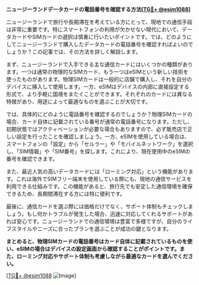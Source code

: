 **ニュージーランドデータカードの電話番号を確認する方法[[TG💪+ @esim1088](https://t.me/s/esim1088)]**

ニュージーランドで旅行や長期滞在を考えている方にとって、現地での通信手段は非常に重要です。特にスマートフォンの利用が欠かせない現代において、データカードやSIMカードの選択は慎重に行いたいポイントです。では、どのようにしてニュージーランドで購入したデータカードの電話番号を確認すればよいのでしょうか？この記事では、その方法を詳しく解説します。

まず、ニュージーランドで入手できる主な通信カードにはいくつかの種類があります。一つは通常の物理的なSIMカード、もう一つはeSIMという新しい技術を使ったものがあります。物理SIMカードは一般的に店舗で購入し、それを自分のデバイスに挿入して使用します。一方、eSIMはデバイスの内部に直接設定する形式で、より手軽に国境をまたぐことができます。それぞれのカードには異なる特徴があり、用途によって最適なものを選ぶことが大切です。

では、具体的にどのように電話番号を確認するのでしょうか？物理SIMカードの場合、カード自体に記載されている番号が通常の電話番号になります。ただし、初期状態ではアクティベーションが必要な場合もありますので、必ず販売店で正しい設定を行ったことを確認しましょう。一方、eSIMを使用している場合は、スマートフォンの「設定」から「セルラー」や「モバイルネットワーク」を選択し、「SIM情報」や「SIM番号」を探します。これにより、現在使用中のeSIMの番号を確認できます。

また、最近人気の高いデータカードには「ローミング対応」という機能があります。これは海外でSIMフリー端末を使用している際にも、現地の通信サービスを利用できる仕組みです。この機能があると、旅行先でも安定した通信環境を確保できるため、長期間滞在する方には特に便利です。

最後に、通信カードを選ぶ際には価格だけでなく、サポート体制もチェックしましょう。もし何かトラブルが発生した場合、迅速に対応してくれるサポートがあれば安心です。ニュージーランドでの通信環境は豊富で多様ですが、自分のライフスタイルやニーズに合ったプランを選ぶことが成功の鍵となります。

**まとめると、物理SIMカードの電話番号はカード自体に記載されているものを使い、eSIMの場合はデバイスの設定画面から確認することがポイントです。また、ローミング対応やサポート体制も考慮しながら最適なカードを選んでください。**

[[TG💪+ @esim1088](https://t.me/s/esim1088) ![Image](https://i.postimg.cc/Y0z9fWf4/image.png)]